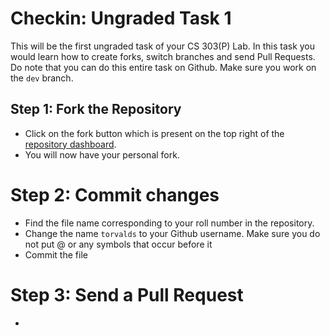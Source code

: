 # Checkin: Ungraded Task 1

This will be the first ungraded task of your CS 303(P) Lab. In this task you would learn how to create forks, switch branches and send Pull Requests. Do note that you can do this entire task on Github. Make sure you work on the `dev` branch.

## Step 1: Fork the Repository

- Click on the fork button which is present on the top right of the [repository dashboard](https://github.com/CS-303-P-Software-Engineering-Lab/checkin).
- You will now have your personal fork.

# Step 2: Commit changes
- Find the file name corresponding to your roll number in the repository.
- Change the name `torvalds` to your Github username. Make sure you do not put @ or any symbols that occur before it
- Commit the file

# Step 3: Send a Pull Request
- 







